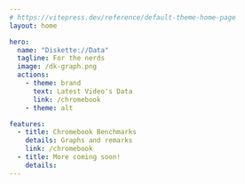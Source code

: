 ```yaml
---
# https://vitepress.dev/reference/default-theme-home-page
layout: home

hero:
  name: "Diskette://Data"
  tagline: For the nerds
  image: /dk-graph.png
  actions:
    - theme: brand
      text: Latest Video's Data
      link: /chromebook
    - theme: alt

features:
  - title: Chromebook Benchmarks
    details: Graphs and remarks
    link: /chromebook
  - title: More coming soon!
    details: 
---
```


